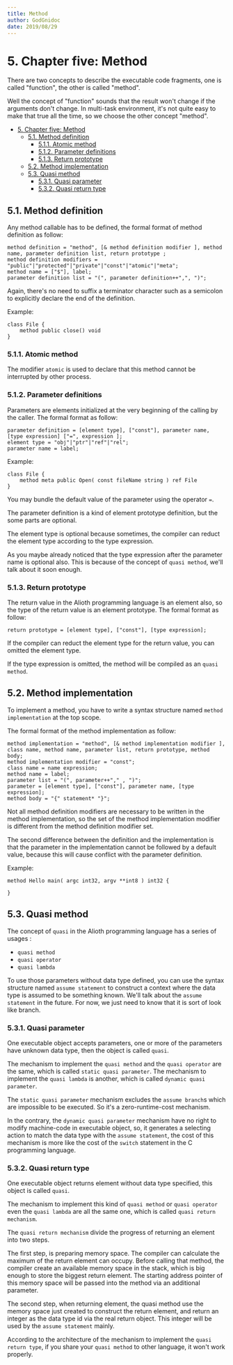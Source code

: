 ```yaml
---
title: Method
author: GodGnidoc
date: 2019/08/29
---
```


# 5. Chapter five: Method

There are two concepts to describe the executable code fragments, one is called "function", the other is called "method".

Well the concept of "function" sounds that the result won't change if the arguments don't change. In multi-task environment, it's not quite easy to make that true all the time, so we choose the other concept "method".

- [5. Chapter five: Method](#5-chapter-five-method)
  - [5.1. Method definition](#51-method-definition)
    - [5.1.1. Atomic method](#511-atomic-method)
    - [5.1.2. Parameter definitions](#512-parameter-definitions)
    - [5.1.3. Return prototype](#513-return-prototype)
  - [5.2. Method implementation](#52-method-implementation)
  - [5.3. Quasi method](#53-quasi-method)
    - [5.3.1. Quasi parameter](#531-quasi-parameter)
    - [5.3.2. Quasi return type](#532-quasi-return-type)

## 5.1. Method definition

Any method callable has to be defined, the formal format of method definition as follow:

~~~ebnf
method definition = "method", [& method definition modifier ], method name, parameter definition list, return prototype ;
method definition modifiers = "public"|"protected"|"private"|"const"|"atomic"|"meta";
method name = ["$"], label;
parameter definition list = "(", parameter definition++",", ")";
~~~

Again, there's no need to suffix a terminator character such as a semicolon to explicitly declare the end of the definition.

Example:

~~~
class File {
    method public close() void
}
~~~

### 5.1.1. Atomic method

The modifier `atomic` is used to declare that this method cannot be interrupted by other process.

### 5.1.2. Parameter definitions

Parameters are elements initialized at the very beginning of the calling by the caller. The formal format as follow:

~~~ebnf
parameter definition = [element type], ["const"], parameter name, [type expression] ["=", expression ];
element type = "obj"|"ptr"|"ref"|"rel";
parameter name = label;
~~~

Example:

~~~
class File {
    method meta public Open( const fileName string ) ref File
}
~~~

You may bundle the default value of the parameter using the operator `=`.

The parameter definition is a kind of element prototype definition, but the some parts are optional.

The element type is optional because sometimes, the compiler can reduct the element type according to the type expression.

As you maybe already noticed that the type expression after the parameter name is optional also. This is because of the concept of `quasi method`, we'll talk about it soon enough.

### 5.1.3. Return prototype

The return value in the Alioth programming language is an element also, so the type of the return value is an element prototype. The formal format as follow:

~~~ebnf
return prototype = [element type], ["const"], [type expression];
~~~

If the compiler can reduct the element type for the return value, you can omitted the element type.

If the type expression is omitted, the method will be compiled as an `quasi method`.

## 5.2. Method implementation

To implement a method, you have to write a syntax structure named `method implementation` at the top scope.

The formal format of the method implementation as follow:

~~~ebnf
method implementation = "method", [& method implementation modifier ], class name, method name, parameter list, return prototype, method body;
method implementation modifier = "const";
class name = name expression;
method name = label;
parameter list = "(", parameter++"," , ")";
parameter = [element type], ["const"], parameter name, [type expression];
method body = "{" statement* "}";
~~~

Not all method definition modifiers are necessary to be written in the method implementation, so the set of the method implementation modifier is different from the method definition modifier set.

The second difference between the definition and the implementation is that the parameter in the implementation cannot be followed by a default value, because this will cause conflict with the parameter definition.

Example:

~~~
method Hello main( argc int32, argv **int8 ) int32 {

}
~~~

## 5.3. Quasi method

The concept of `quasi` in the Alioth programming language has a series of usages :

* `quasi method`
* `quasi operator`
* `quasi lambda`

To use those parameters without data type defined, you can use the syntax structure named `assume statement` to construct a context where the data type is assumed to be something known. We'll talk about the `assume statement` in the future. For now, we just need to know that it is sort of look like branch.

### 5.3.1. Quasi parameter

One executable object accepts parameters, one or more of the parameters have unknown data type, then the object is called `quasi`.

The mechanism to implement the `quasi method` and the `quasi operator` are the same, which is called `static quasi parameter`. The mechanism to implement the `quasi lambda` is another, which is called `dynamic quasi parameter`.

The `static quasi parameter` mechanism excludes the `assume branch`s which are impossible to be executed. So it's a zero-runtime-cost mechanism.

In the contrary, the `dynamic quasi parameter` mechanism have no right to modify machine-code in executable object, so, it generates a selecting action to match the data type with the `assume statement`, the cost of this mechanism is more like the cost of the `switch` statement in the C programming language.

### 5.3.2. Quasi return type

One executable object returns element without data type specified, this object is called `quasi`.

The mechanism to implement this kind of `quasi method` or `quasi operator` even the `quasi lambda` are all the same one, which is called `quasi return mechanism`.

The `quasi return mechanism` divide the progress of returning an element into two steps.

The first step, is preparing memory space. The compiler can calculate the maximum of the return element can occupy. Before calling that method, the compiler create an available memory space in the stack, which is big enough to store the biggest return element. The starting address pointer of this memory space will be passed into the method via an additional parameter.

The second step, when returning element, the quasi method use the memory space just created to construct the return element, and return an integer as the data type id via the real return object. This integer will be used by the `assume statement` mainly.

According to the architecture of the mechanism to implement the `quasi return type`, if you share your `quasi method` to other language, it won't work properly.